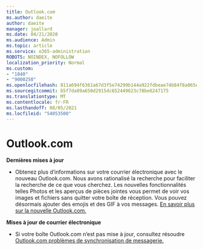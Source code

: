 ```yaml
---
title: Outlook.com
ms.author: daeite
author: daeite
manager: joallard
ms.date: 04/21/2020
ms.audience: Admin
ms.topic: article
ms.service: o365-administration
ROBOTS: NOINDEX, NOFOLLOW
localization_priority: Normal
ms.custom:
- "1840"
- "9000250"
ms.openlocfilehash: 811a694f6361a67d3f5e74299b144a922fdbeae74b84f8a065e3fe85db059087
ms.sourcegitcommit: b5f7da89a650d2915dc652449623c78be6247175
ms.translationtype: MT
ms.contentlocale: fr-FR
ms.lasthandoff: 08/05/2021
ms.locfileid: "54053500"
---
```

# <a name="outlookcom-updates"></a>Outlook.com

**Dernières mises à jour**

- Obtenez plus d’informations sur votre courrier électronique avec le nouveau Outlook.com. Nous avons rationalisé la recherche pour faciliter la recherche de ce que vous cherchez. Les nouvelles fonctionnalités telles Photos et les aperçus de pièces jointes vous permet de voir vos images et fichiers sans quitter votre boîte de réception. Vous pouvez désormais ajouter des emojis et des GIF à vos messages. [En savoir plus sur la nouvelle Outlook.com.](https://support.office.com/article/40676ad0-c831-45ac-a023-5be633be798d?wt.mc_id=Office_Outlook_com_Alchemy)

**Mises à jour de courrier électronique**

- Si votre boîte Outlook.com n’est pas mise à jour, consultez résoudre [Outlook.com problèmes de synchronisation de messagerie.](https://support.office.com/article/d39e3341-8d79-4bf1-b3c7-ded602233642?wt.mc_id=Office_Outlook_com_Alchemy)